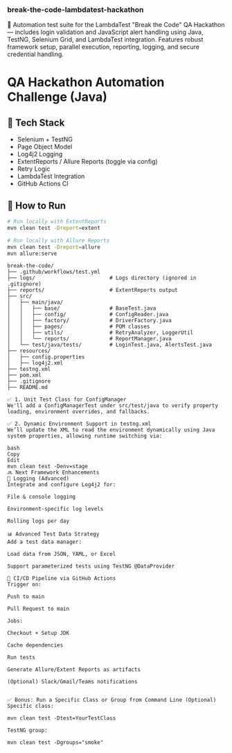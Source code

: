 ### break-the-code-lambdatest-hackathon
🧪 Automation test suite for the LambdaTest "Break the Code" QA Hackathon — includes login validation and JavaScript alert handling using Java, TestNG, Selenium Grid, and LambdaTest integration. Features robust framework setup, parallel execution, reporting, logging, and secure credential handling.


# QA Hackathon Automation Challenge (Java)

## 💼 Tech Stack
- Selenium + TestNG
- Page Object Model
- Log4j2 Logging
- ExtentReports / Allure Reports (toggle via config)
- Retry Logic
- LambdaTest Integration
- GitHub Actions CI

## 🚀 How to Run

```bash
# Run locally with ExtentReports
mvn clean test -Dreport=extent

# Run locally with Allure Reports
mvn clean test -Dreport=allure
mvn allure:serve
```
```
break-the-code/
├── .github/workflows/test.yml
├── logs/                        # Logs directory (ignored in .gitignore)
├── reports/                     # ExtentReports output
├── src/
│   ├── main/java/
│   │   ├── base/                # BaseTest.java
│   │   ├── config/              # ConfigReader.java
│   │   ├── factory/             # DriverFactory.java
│   │   ├── pages/               # POM classes
│   │   ├── utils/               # RetryAnalyzer, LoggerUtil
│   │   └── reports/             # ReportManager.java
│   └── test/java/tests/         # LoginTest.java, AlertsTest.java
├── resources/
│   ├── config.properties
│   ├── log4j2.xml
├── testng.xml
├── pom.xml
├── .gitignore
├── README.md

```

```
✅ 1. Unit Test Class for ConfigManager
We'll add a ConfigManagerTest under src/test/java to verify property loading, environment overrides, and fallbacks.

✅ 2. Dynamic Environment Support in testng.xml
We’ll update the XML to read the environment dynamically using Java system properties, allowing runtime switching via:

bash
Copy
Edit
mvn clean test -Denv=stage
🔜 Next Framework Enhancements
📘 Logging (Advanced)
Integrate and configure Log4j2 for:

File & console logging

Environment-specific log levels

Rolling logs per day

📊 Advanced Test Data Strategy
Add a test data manager:

Load data from JSON, YAML, or Excel

Support parameterized tests using TestNG @DataProvider

🔄 CI/CD Pipeline via GitHub Actions
Trigger on:

Push to main

Pull Request to main

Jobs:

Checkout + Setup JDK

Cache dependencies

Run tests

Generate Allure/Extent Reports as artifacts

(Optional) Slack/Gmail/Teams notifications


✅ Bonus: Run a Specific Class or Group from Command Line (Optional)
Specific class:

mvn clean test -Dtest=YourTestClass

TestNG group:

mvn clean test -Dgroups="smoke"
```

